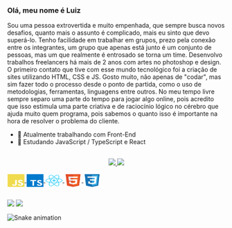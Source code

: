 ### Olá, meu nome é Luiz
<p>
Sou uma pessoa extrovertida e muito empenhada, que sempre busca novos desafios, quanto mais o assunto é complicado, mais eu sinto que 
devo superá-lo.  
Tenho facilidade em trabalhar em grupos, prezo pela conexão entre os integrantes, um grupo que apenas está junto é um conjunto de pessoas, mas um que realmente é entrosado se torna um time.
Desenvolvo trabalhos freelancers há mais de 2 anos com artes no photoshop e design. O primeiro contato que tive com esse mundo tecnológico foi a criação de sites utilizando HTML, CSS e JS. Gosto muito, não apenas de "codar", mas sim fazer todo o processo desde o ponto de partida, como o uso de metodologias, ferramentas, linguagens entre outros. 
No meu tempo livre sempre separo uma parte do tempo para jogar algo online, pois acredito que isso estimula uma parte criativa e de raciocínio lógico no cérebro que ajuda muito quem programa, pois sabemos o quanto isso é importante na hora de resolver o problema do cliente.

</p>

- 🔭 Atualmente trabalhando com Front-End
- 🌱 Estudando JavaScript / TypeScript e React

##

<div align="center">
  <a href="https://github.com/LLhgr">
  <img height="180em" src="https://github-readme-stats.vercel.app/api?username=lhgrdev&show_icons=true&theme=dracula&include_all_commits=true&count_private=true"/>
  <img height="180em" src="https://github-readme-stats.vercel.app/api/top-langs/?username=lhgrdev&layout=compact&langs_count=7&theme=dracula"/>
</div>

<div style="display: inline_block"><br>
  <img align="center" alt="Luiz-Js" height="30" width="40" src="https://raw.githubusercontent.com/devicons/devicon/master/icons/javascript/javascript-plain.svg">
  <img align="center" alt="Luiz-Ts" height="30" width="40" src="https://raw.githubusercontent.com/devicons/devicon/master/icons/typescript/typescript-plain.svg">
  <img align="center" alt="Luiz-React" height="30" width="40" src="https://raw.githubusercontent.com/devicons/devicon/master/icons/react/react-original.svg">
  <img align="center" alt="Luiz-HTML" height="30" width="40" src="https://raw.githubusercontent.com/devicons/devicon/master/icons/html5/html5-original.svg">
  <img align="center" alt="Luiz-CSS" height="30" width="40" src="https://raw.githubusercontent.com/devicons/devicon/master/icons/css3/css3-original.svg">
</div>
  
##
  
  <div> 
</a> 
  <a href = "mailto:luizhgrodrigues@outloo.com"><img src="https://img.shields.io/badge/-Gmail-%23333?style=for-the-badge&logo=gmail&logoColor=white" target="_blank"></a>
  <a href="https://www.linkedin.com/in/luiz-henrique-góes-rodrigues-10713b230/" target="_blank"><img src="https://img.shields.io/badge/-LinkedIn-%230077B5?style=for-the-badge&logo=linkedin&logoColor=white" target="_blank"></a> 
 
  ![Snake animation](https://github.com/lhgrdev/LLhgr/blob/output/github-contribution-grid-snake.svg)
 
</div>
